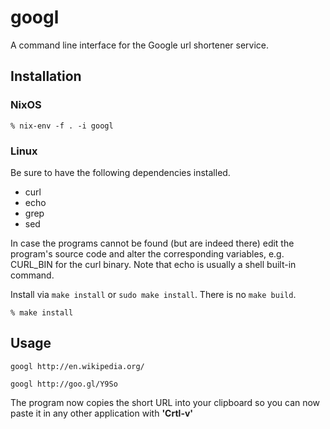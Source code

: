 # googl

A command line interface for the Google url shortener service.

## Installation

### NixOS

    % nix-env -f . -i googl

### Linux

Be sure to have the following dependencies installed.

* curl
* echo
* grep
* sed

In case the programs cannot be found (but are indeed there) edit the program's
source code and alter the corresponding variables, e.g. CURL\_BIN for the curl
binary. Note that echo is usually a shell built-in command.

Install via `make install` or `sudo make install`. There is no `make build`.

    % make install

## Usage

    googl http://en.wikipedia.org/

    googl http://goo.gl/Y9So

The program now copies the short URL into your clipboard so you can now paste it in
any other application with <b>'Crtl-v'</b>